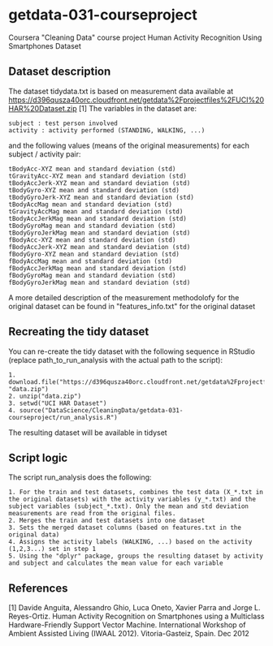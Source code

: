 # getdata-031-courseproject
Coursera "Cleaning Data" course project
Human Activity Recognition Using Smartphones Dataset

## Dataset description

The dataset tidydata.txt is based on measurement data available at https://d396qusza40orc.cloudfront.net/getdata%2Fprojectfiles%2FUCI%20HAR%20Dataset.zip [1]
The variables in the dataset are:

	subject : test person involved
	activity : activity performed (STANDING, WALKING, ...)

and the following values (means of the original measurements) for each subject / activity pair:

	tBodyAcc-XYZ mean and standard deviation (std)
	tGravityAcc-XYZ mean and standard deviation (std)
	tBodyAccJerk-XYZ mean and standard deviation (std)
	tBodyGyro-XYZ mean and standard deviation (std)
	tBodyGyroJerk-XYZ mean and standard deviation (std)
	tBodyAccMag mean and standard deviation (std)
	tGravityAccMag mean and standard deviation (std)
	tBodyAccJerkMag mean and standard deviation (std)
	tBodyGyroMag mean and standard deviation (std)
	tBodyGyroJerkMag mean and standard deviation (std)
	fBodyAcc-XYZ mean and standard deviation (std)
	fBodyAccJerk-XYZ mean and standard deviation (std)
	fBodyGyro-XYZ mean and standard deviation (std)
	fBodyAccMag mean and standard deviation (std)
	fBodyAccJerkMag mean and standard deviation (std)
	fBodyGyroMag mean and standard deviation (std)
	fBodyGyroJerkMag mean and standard deviation (std)

A more detailed description of the measurement methodolofy for the original dataset can be found in "features_info.txt" for the original dataset

## Recreating the tidy dataset

You can re-create the tidy dataset with the following sequence in RStudio (replace path_to_run_analysis with the actual path to the script):

	1. download.file("https://d396qusza40orc.cloudfront.net/getdata%2Fprojectfiles%2FUCI%20HAR%20Dataset.zip", "data.zip")
	2. unzip("data.zip")
	3. setwd("UCI HAR Dataset") 
	4. source("DataScience/CleaningData/getdata-031-courseproject/run_analysis.R")

The resulting dataset will be available in tidyset

## Script logic

The script run_analysis does the following:

	1. For the train and test datasets, combines the test data (X_*.txt in the original datasets) with the activity variables (y_*.txt) and the subject variables (subject_*.txt). Only the mean and std deviation measurements are read from the original files.
	2. Merges the train and test datasets into one dataset
	3. Sets the merged dataset columns (based on features.txt in the original data)
	4. Assigns the activity labels (WALKING, ...) based on the activity (1,2,3...) set in step 1
	5. Using the "dplyr" package, groups the resulting dataset by activity and subject and calculates the mean value for each variable

## References
[1] Davide Anguita, Alessandro Ghio, Luca Oneto, Xavier Parra and Jorge L. Reyes-Ortiz. Human Activity Recognition on Smartphones using a Multiclass Hardware-Friendly Support Vector Machine. International Workshop of Ambient Assisted Living (IWAAL 2012). Vitoria-Gasteiz, Spain. Dec 2012



